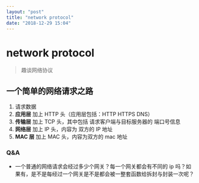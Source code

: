 ```yaml
---
layout: "post"
title: "network protocol"
date: "2018-12-29 15:04"
---
```


# network protocol

> 趣谈网络协议


## 一个简单的网络请求之路

1. 请求数据
2. **应用层** 加上 HTTP 头（应用层包括：HTTP HTTPS DNS）
3. **传输层** 加上 TCP 头，其中包括 请求客户端与目标服务器的 端口号信息
4. **网络层** 加上 IP 头，内容为 双方的 IP 地址
5. **MAC 层** 加上 MAC 头，内容为双方的 mac 地址


### Q&A

- 一个普通的网络请求会经过多少个网关？每一个网关都会有不同的 ip 吗？如果有，是不是每经过一个网关是不是都会被一整套函数给拆封与封装一次呢？

